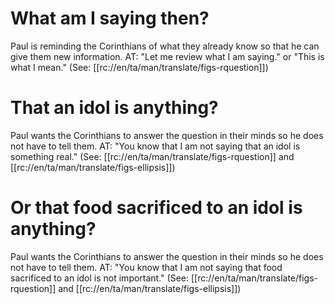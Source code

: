 # What am I saying then?

Paul is reminding the Corinthians of what they already know so that he can give them new information. AT: "Let me review what I am saying." or "This is what I mean." (See: [[rc://en/ta/man/translate/figs-rquestion]])

# That an idol is anything?

Paul wants the Corinthians to answer the question in their minds so he does not have to tell them. AT: "You know that I am not saying that an idol is something real." (See: [[rc://en/ta/man/translate/figs-rquestion]] and [[rc://en/ta/man/translate/figs-ellipsis]])

# Or that food sacrificed to an idol is anything?

Paul wants the Corinthians to answer the question in their minds so he does not have to tell them. AT: "You know that I am not saying that food sacrificed to an idol is not important." (See: [[rc://en/ta/man/translate/figs-rquestion]] and [[rc://en/ta/man/translate/figs-ellipsis]])

